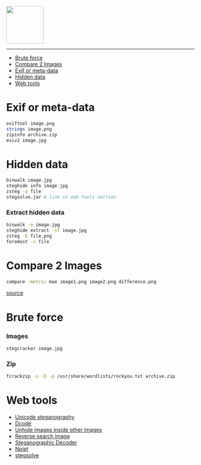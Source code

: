 <picture>
    <source height="100px" srcset="https://user-images.githubusercontent.com/28403617/172732374-0737b581-3054-42e7-b3ba-b15b4a75253e.svg#gh-dark-mode-only" media="(prefers-color-scheme: dark)">
    <img height="100px" src="https://user-images.githubusercontent.com/28403617/172732375-620951b9-2edf-4ed6-952b-0199a7ce0721.svg#gh-light-mode-only">
</picture>

---

- [Brute force](#brute-force)
- [Compare 2 Images](#compare-2-images)
- [Exif or meta-data](#exif-or-meta-data)
- [Hidden data](#hidden-data)
- [Web tools](#web-tools)

# Exif or meta-data
```bash
exiftool image.png
strings image.png
zipinfo archive.zip
exiv2 image.jpg
```

# Hidden data
```bash
binwalk image.jpg
steghide info image.jpg
zsteg -a file
stegsolve.jar # link in web tools section
```

### Extract hidden data
```bash
binwalk -e image.jpg
steghide extract -sf image.jpg
zsteg -E file.png
foremost -v file
```

# Compare 2 Images
```bash
compare -metric mae image1.png image2.png difference.png
```
[source](https://www.imagemagick.org/script/compare.php)

# Brute force
### Images
```bash
stegcracker image.jpg
```

### Zip
```bash
fcrackzip -u -D -p /usr/share/wordlists/rockyou.txt archive.zip
```

# Web tools

- [Unicode steganography](https://www.irongeek.com/i.php?page=security/unicode-steganography-homoglyph-encoder)
- [Dcode](https://www.dcode.fr/)
- [Unhide images inside other images](https://incoherency.co.uk/image-steganography/#unhide)
- [Reverse search image](https://tineye.com/)
- [Steganographic Decoder](https://futureboy.us/stegano/decinput.html)
- [Npiet](https://www.bertnase.de/npiet/npiet-execute.php)
- [stegsolve](https://github.com/eugenekolo/sec-tools/tree/master/stego/stegsolve/stegsolve)
